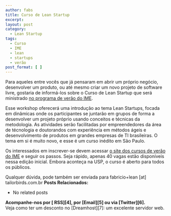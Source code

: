 ```yaml
---
author: fabs
title: Curso de Lean Startup
excerpt:
layout: post
category:
  - Lean Startup
tags:
  - Curso
  - IME
  - lean
  - startups
  - verão
post_format: [ ]
---
```

Para aqueles entre vocês que já pensaram em abrir um próprio negócio, desenvolver um produto, ou até mesmo criar um novo projeto de software livre, gostaria de informá-los sobre o Curso de Lean Startup que será ministrado [no programa de verão do IME][1]. 

Esse workshop oferecerá uma introdução ao tema Lean Startups, focada em dinâmicas onde os participantes se juntarão em grupos de forma a desenvolver um projeto próprio usando conceitos e técnicas da metodologia. As atividades serão facilitadas por empreendedores da área de técnologia e doutorandos com experiência em métodos ágeis e desenvolvimento de produtos em grandes empresas de TI brasileiras. O tema em si é muito novo, e esse é um curso inédito em São Paulo.

Os interessados em inscrever-se devem acessar [o site dos cursos de verão do IME][2] e seguir os passos. Seja rápido, apenas 40 vagas estão disponíveis nessa edição inicial. Embora aconteça na USP, o curso é aberto para todos os públicos.

Qualquer dúvida, pode também ser enviada para fabricio+lean [at] tailorbirds.com.br 
**Posts Relacionados:** 
*   No related posts









**Acompanhe-nos por [ RSS][4], por [Email][5] ou via [Twitter][6].**  
Veja como ter um desconto no [Dreamhost][7]: um excelente servidor web.

 [1]: http://www.ime.usp.br/verao/index.php?secao=difusao&anoID=1#B.22
 [2]: http://www.ime.usp.br/verao/index.php?secao=horario
 [3]: https://twitter.com/share




